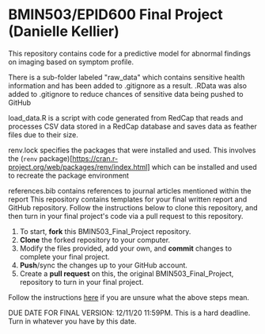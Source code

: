 # BMIN503/EPID600 Final Project (Danielle Kellier)

This repository contains code for a predictive model for abnormal findings on imaging based on symptom profile.

There is a sub-folder labeled "raw_data" which contains sensitive health information and has been added to .gitignore as a result. .RData was also added to .gitignore to reduce chances of sensitive data being pushed to GitHub

load_data.R is a script with code generated from RedCap that reads and processes CSV data stored in a RedCap database and saves data as feather files due to their size.

renv.lock specifies the packages that were installed and used. This involves the (`renv` package)[https://cran.r-project.org/web/packages/renv/index.html] which can be installed and used to recreate the package environment

references.bib contains references to journal articles mentioned within the report
This repository contains templates for your final written report and GitHub repository. Follow the instructions below to clone this repository, and then turn in your final project's code via a pull request to this repository.

1. To start, **fork** this BMIN503_Final_Project repository.
1. **Clone** the forked repository to your computer.
1. Modify the files provided, add your own, and **commit** changes to complete your final project.
1. **Push**/sync the changes up to your GitHub account.
1. Create a **pull request** on this, the original BMIN503_Final_Project, repository to turn in your final project.

Follow the instructions [here][forking] if you are unsure what the above steps mean.

DUE DATE FOR FINAL VERSION: 12/11/20 11:59PM. This is a hard deadline. Turn in whatever you have by this date.


<!-- Links -->
[forking]: https://guides.github.com/activities/forking/

